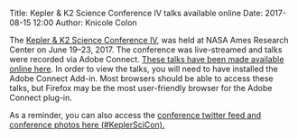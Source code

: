 Title: Kepler & K2 Science Conference IV talks available online
Date: 2017-08-15 12:00
Author: Knicole Colon

The [Kepler & K2 Science Conference
IV](https://keplerscience.arc.nasa.gov/scicon4/), was held at NASA Ames Research Center on June 19–23, 2017. The conference was
live-streamed and talks were recorded via Adobe
Connect. [These talks have been made available online here](https://keplerscience.arc.nasa.gov/kepscicon_program.html). In order to view the
talks, you will need to have installed the Adobe Connect Add-in. Most
browsers should be able to access these talks, but Firefox may be the most
user-friendly browser for the Adobe Connect plug-in.

As a reminder, you can also access the [conference twitter feed and conference photos here (#KeplerSciCon).](https://twitter.com/search?q=%23KeplerSciCon)
